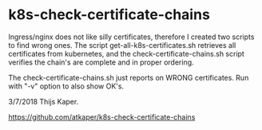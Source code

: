 # k8s-check-certificate-chains

Ingress/nginx does not like silly certificates, therefore I created two scripts to find wrong ones.
The script get-all-k8s-certificates.sh retrieves all certificates from kubernetes, and the
check-certificate-chains.sh script verifies the chain's are complete and in proper ordering.

The check-certificate-chains.sh just reports on WRONG certificates. Run with "-v" option to also show OK's.

3/7/2018 Thijs Kaper.

https://github.com/atkaper/k8s-check-certificate-chains

